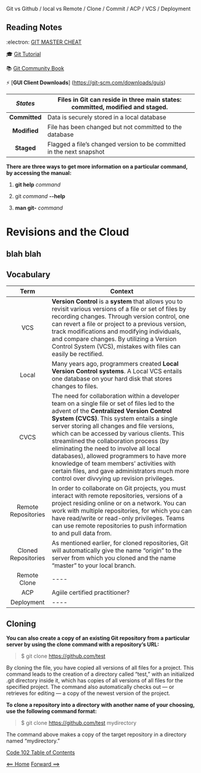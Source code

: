 Git vs Github / local vs Remote / Clone / Commit / ACP / VCS / Deployment

## Reading Notes ##
:electron: [GIT MASTER CHEAT](https://overapi.com/git)

:mortar_board: [Git Tutorial](https://blog.udemy.com/git-tutorial-a-comprehensive-guide/#4_1)

:books: [Git Community Book](http://alx.github.io/gitbook/)

:zap: [**GUI Client Downloads**] (https://git-scm.com/downloads/guis)

| ***States***| Files in Git can reside in three main states: committed, modified and staged. | 
|  :----: |  ----  |   
|   **Committed**  |  Data is securely stored in a local database  | 
|   **Modified**  |  File has been changed but not committed to the database  |
|   **Staged**  |  Flagged a file’s changed version to be committed in the next snapshot |

**There are three ways to get more information on a particular command, 
by accessing the manual:**

1. **git help** *command*

2. git *command* **--help**

3. **man git-** *command*

# Revisions and the Cloud

## blah blah



## Vocabulary

|**Term**|**Context**|  
|  :----: |  ----  |   
|   VCS  |  **Version Control** is a **system** that allows you to revisit various versions of a file or set of files by recording changes. Through version control, one can revert a file or project to a previous version, track modifications and modifying individuals, and compare changes. By utilizing a Version Control System (VCS), mistakes with files can easily be rectified.  | 
|   Local  |  Many years ago, programmers created **Local Version Control systems**. A Local VCS entails one database on your hard disk that stores changes to files.  |
|   CVCS  |  The need for collaboration within a developer team on a single file or set of files led to the advent of the **Centralized Version Control System (CVCS)**. This system entails a single server storing all changes and file versions, which can be accessed by various clients. This streamlined the collaboration process (by eliminating the need to involve all local databases), allowed programmers to have more knowledge of team members’ activities with certain files, and gave administrators much more control over divvying up revision privileges.  |
|  Remote Repositories  |  In order to collaborate on Git projects, you must interact with remote repositories, versions of a project residing online or on a network. You can work with multiple repositories, for which you can have read/write or read-only privileges. Teams can use remote repositories to push information to and pull data from.  |
|  Cloned Repositories  |  As mentioned earlier, for cloned repositories, Git will automatically give the name “origin” to the server from which you cloned and the name “master” to your local branch.  |
|   Remote Clone  |  ----  |
|   ACP  |  Agiile certified practitioner?  |
|   Deployment  |  ----  |

## Cloning ##
**You can also create a copy of an existing Git repository from a particular server by using the clone command with a repository’s URL:**

> $ git clone https://github.com/test  

By cloning the file, you have copied all versions of all files for a project. This command leads to the creation of a directory called “test,” with an initialized .git directory inside it, which has copies of all versions of all files for the specified project. The command also automatically checks out — or retrieves for editing — a copy of the newest version of the project.

**To clone a repository into a directory with another name of your choosing, use the following command format:**

> $ git clone https://github.com/test mydirectory 

The command above makes a copy of the target repository in a directory named “mydirectory.”


[Code 102 Table of Contents](CodeFellows_102.md)

[<== Home](README.md) [Forward ==>](html_markup_semantics_wireframe_personas_meta_content_element_tag_attribute_structure_vs_presentation.md)
